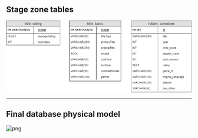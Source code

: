 ## Stage zone tables

![png](stage_zone.png)

---


## Final database physical model

![png](movies_db_model)